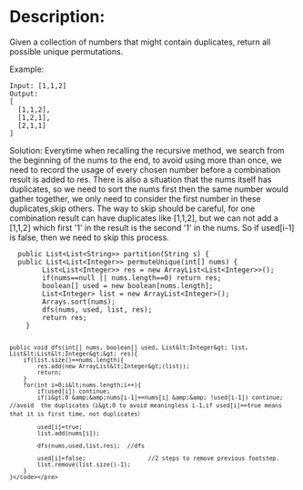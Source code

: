 
<body marginheight="0"><h1>Description:</h1>
<p>Given a collection of numbers that might contain duplicates, return all possible unique permutations.

</p>
<p>Example:
</p>
<pre><code>Input: [1,1,2]
Output:
[
  [1,1,2],
  [1,2,1],
  [2,1,1]
]</code></pre>
<p>Solution: Everytime when recalling the recursive method, we search from the beginning of the nums to the end, to avoid using more than once, we need
to record the usage of every chosen number before a combination result is added to res. There is also a situation that the nums itself has duplicates,
so we need to sort the nums first then the same number would gather together, we only need to consider the first number in these duplicates,skip others.
The way to skip should be careful, for one combination result can have duplicates like [1,1,2], but we can not add a [1,1,2] which first '1' in the result is the
second '1' in the nums. So if used[i-1] is false, then we need to skip this process.
</p>
<pre><code class="lang-java">  public List&lt;List&lt;String&gt;&gt; partition(String s) {
  public List&lt;List&lt;Integer&gt;&gt; permuteUnique(int[] nums) {
        List&lt;List&lt;Integer&gt;&gt; res = new ArrayList&lt;List&lt;Integer&gt;&gt;();
        if(nums==null || nums.length==0) return res;
        boolean[] used = new boolean[nums.length];
        List&lt;Integer&gt; list = new ArrayList&lt;Integer&gt;();
        Arrays.sort(nums);
        dfs(nums, used, list, res);
        return res;
    }

    public void dfs(int[] nums, boolean[] used, List&lt;Integer&gt; list, List&lt;List&lt;Integer&gt;&gt; res){
        if(list.size()==nums.length){
            res.add(new ArrayList&lt;Integer&gt;(list));
            return;
        }
        for(int i=0;i&lt;nums.length;i++){
            if(used[i]) continue;
            if(i&gt;0 &amp;&amp;nums[i-1]==nums[i] &amp;&amp; !used[i-1]) continue;   //avoid  the duplicates（i&gt;0 to avoid meaningless i-1,if used[i]==true means that it is first time, not duplicates）

            used[i]=true;
            list.add(nums[i]);

            dfs(nums,used,list,res);  //dfs

            used[i]=false;                  //2 steps to remove previous footstep.
            list.remove(list.size()-1);
        }
    }</code></pre>

</body></html>
